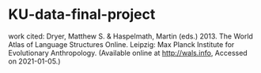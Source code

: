 # KU-data-final-project
work cited:
Dryer, Matthew S. & Haspelmath, Martin (eds.) 2013.
The World Atlas of Language Structures Online.
Leipzig: Max Planck Institute for Evolutionary Anthropology.
(Available online at http://wals.info, Accessed on 2021-01-05.)
